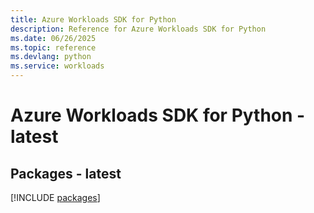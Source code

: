 ```yaml
---
title: Azure Workloads SDK for Python
description: Reference for Azure Workloads SDK for Python
ms.date: 06/26/2025
ms.topic: reference
ms.devlang: python
ms.service: workloads
---
```

# Azure Workloads SDK for Python - latest
## Packages - latest
[!INCLUDE [packages](workloads-index.md)]